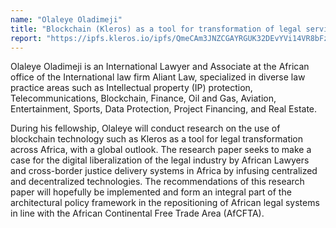 ```yaml
---
name: "Olaleye Oladimeji"
title: "Blockchain (Kleros) as a tool for transformation of legal services and justice delivery in Africa"
report: "https://ipfs.kleros.io/ipfs/QmeCAm3JNZCGAYRGUK32DEvYVi14VR8bFzQ81njBqSEeVV/Olaleye%20Oladimeji%20-%20Kleros%20Fellowship%20Report.pdf"
---
```


Olaleye Oladimeji is an International Lawyer and Associate at the African office of the International law firm Aliant Law, specialized in diverse law practice areas such as Intellectual property (IP) protection, Telecommunications, Blockchain, Finance, Oil and Gas, Aviation, Entertainment, Sports, Data Protection, Project Financing, and Real Estate.

During his fellowship, Olaleye will conduct research on the use of blockchain technology such as Kleros as a tool for legal transformation across Africa, with a global outlook. The research paper seeks to make a case for the digital liberalization of the legal industry by African Lawyers and cross-border justice delivery systems in Africa by infusing centralized and decentralized technologies. The recommendations of this research paper will hopefully be implemented and form an integral part of the architectural policy framework in the repositioning of African legal systems in line with the African Continental Free Trade Area (AfCFTA).
